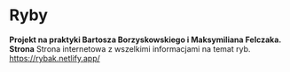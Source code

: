 # Ryby
**Projekt na praktyki Bartosza Borzyskowskiego i Maksymiliana Felczaka.
Strona**
Strona internetowa z wszelkimi informacjami na temat ryb.
https://rybak.netlify.app/
